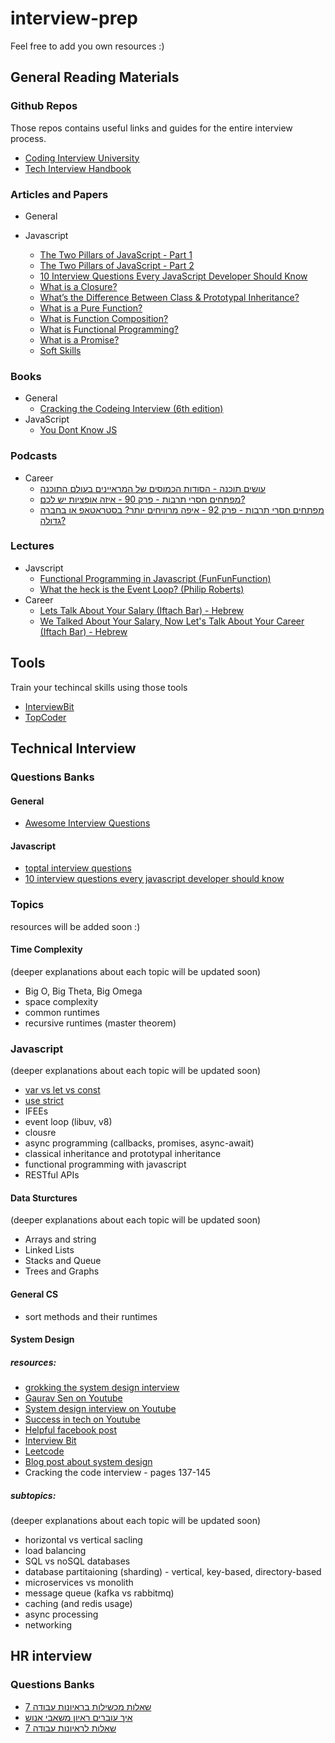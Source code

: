 # interview-prep

Feel free to add you own resources :)

## General Reading Materials

### Github Repos
Those repos contains useful links and guides for the  entire interview process.
* [Coding Interview University](https://github.com/jwasham/coding-interview-university)
* [Tech Interview Handbook](https://github.com/yangshun/tech-interview-handbook)
 
### Articles and Papers

* General

* Javascript
    * [The Two Pillars of JavaScript - Part 1](https://medium.com/javascript-scene/the-two-pillars-of-javascript-ee6f3281e7f3)
    * [The Two Pillars of JavaScript - Part 2](https://medium.com/javascript-scene/the-two-pillars-of-javascript-pt-2-functional-programming-a63aa53a41a4)
    * [10 Interview Questions
    Every JavaScript Developer Should Know](https://medium.com/javascript-scene/10-interview-questions-every-javascript-developer-should-know-6fa6bdf5ad95)
    * [What is a Closure?](https://medium.com/javascript-scene/master-the-javascript-interview-what-is-a-closure-b2f0d2152b36)
    * [What’s the Difference Between Class & Prototypal Inheritance?](https://medium.com/javascript-scene/master-the-javascript-interview-what-s-the-difference-between-class-prototypal-inheritance-e4cd0a7562e9)
    * [What is a Pure Function?](https://medium.com/javascript-scene/master-the-javascript-interview-what-is-a-pure-function-d1c076bec976)
    * [What is Function Composition?](https://medium.com/javascript-scene/master-the-javascript-interview-what-is-function-composition-20dfb109a1a0)
    * [What is Functional Programming?](https://medium.com/javascript-scene/master-the-javascript-interview-what-is-functional-programming-7f218c68b3a0)
    * [What is a Promise?](https://medium.com/javascript-scene/master-the-javascript-interview-what-is-a-promise-27fc71e77261)
    * [Soft Skills](https://medium.com/javascript-scene/master-the-javascript-interview-soft-skills-a8a5fb02c466)


### Books

* General
    * [Cracking the Codeing Interview (6th edition)](https://bit.ly/2WkyaTw)
* JavaScript
    * [You Dont Know JS](https://github.com/getify/You-Dont-Know-JS)

### Podcasts
* Career
    * [עושים תוכנה - הסודות הכמוסים של המראיינים בעולם התוכנה](https://www.ranlevi.com/2019/08/06/osim_software_react_technical_interviews/)
    * [מפתחים חסרי תרבות - פרק 90 - איזה אופציות יש לכם?](http://notarbut.co/ep90-options/)
    * [מפתחים חסרי תרבות - פרק 92 - איפה מרוויחים יותר? בסטראטאפ או בחברה גדולה?](http://notarbut.co/ep92-money2/)

### Lectures
* Javscript
    * [Functional Programming in Javascript (FunFunFunction)](https://www.youtube.com/watch?v=BMUiFMZr7vk&list=PL0zVEGEvSaeEd9hlmCXrk5yUyqUag-n84)
    * [What the heck is the Event Loop? (Philip  Roberts)](https://www.youtube.com/watch?v=8aGhZQkoFbQ&t) 
* Career
    * [Lets Talk About Your Salary (Iftach Bar) - Hebrew ](https://youtu.be/pzq37L4UBUU)
    * [We Talked About Your Salary, Now Let's Talk About Your Career (Iftach Bar) - Hebrew ](https://youtu.be/TspN1NLcabM)

## Tools
Train your techincal skills using those tools
* [InterviewBit](https://www.interviewbit.com/courses/programming/)
* [TopCoder](https://www.topcoder.com/community/competitive-programming/tutorials/)

## Technical Interview

### Questions Banks
#### General
* [Awesome Interview Questions](https://github.com/MaximAbramchuck/awesome-interview-questions)

#### Javascript
* [toptal interview questions](https://www.toptal.com/javascript/interview-questions)
* [10 interview questions every javascript developer should know](https://medium.com/javascript-scene/10-interview-questions-every-javascript-developer-should-know-6fa6bdf5ad95)


### Topics
resources will be added soon :)

#### Time Complexity
(deeper explanations about each topic will be updated soon)
* Big O, Big Theta, Big Omega
* space complexity
* common runtimes
* recursive runtimes (master theorem)

### Javascript
(deeper explanations about each topic will be updated soon)
* [var vs let vs const](variables.md)
* [use strict](use-strict.md)
* IFEEs
* event loop (libuv, v8)
* clousre
* async programming (callbacks, promises, async-await)
* classical inheritance and prototypal inheritance
* functional programming with javascript
* RESTful APIs

#### Data Sturctures
(deeper explanations about each topic will be updated soon)
* Arrays and string
* Linked Lists
* Stacks and Queue
* Trees and Graphs

#### General CS
* sort methods and their runtimes

#### System Design
##### resources:
* [grokking the system design interview](https://www.educative.io/courses/grokking-the-system-design-interview/m2ygV4E81AR)
* [Gaurav Sen on Youtube](https://www.youtube.com/channel/UCRPMAqdtSgd0Ipeef7iFsKw)
* [System design interview on Youtube](https://www.youtube.com/channel/UC9vLsnF6QPYuH51njmIooCQ?fbclid=IwAR3qP2ZxL-WQCMQBMQkOaQTWUMLSL7pEPmpu3TTWTVp3wPM_iFOrUoRfKWk&app=desktop)
* [Success in tech on Youtube](https://www.youtube.com/playlist?list=PLA8lYuzFlBqAy6dkZHj5VxUAaqr4vwrka)
* [Helpful facebook post](https://www.facebook.com/groups/hitechproblems/permalink/1018215478580841/)
* [Interview Bit](https://www.interviewbit.com/courses/system-design/?fbclid=IwAR3b1sKvSIdkKiKx2T6U6j2X1LMretipVIyb9jsI0lMl_EWN20dawzaKgBA)
* [Leetcode](https://leetcode.com/discuss/interview-question/system-design?currentPage=1&fbclid=IwAR1xNF_-e5R3V0-VFsyvjC5PVJrS1JtYogaf8kXuoM06uc9JgU1ohQLK2-E&orderBy=hot&query=)
* [Blog post about system design](https://orrsella.com/2016/05/28/preparing-for-a-system-architecture-interview/?fbclid=IwAR2ujOLNCLkbsu21L5KFV3y4nL-iFDSwMiJB-cgCqXSJ8NlhJC4l08EVGcA)
* Cracking the code interview - pages 137-145
##### subtopics:
(deeper explanations about each topic will be updated soon)
* horizontal vs vertical sacling
* load balancing
* SQL vs noSQL databases
* database partitaioning (sharding) - vertical, key-based,  directory-based 
* microservices vs monolith
* message queue (kafka vs rabbitmq)
* caching (and redis usage)
* async processing
* networking

## HR interview
### Questions Banks
* [7 שאלות מכשילות בראיונות עבודה](https://bit.ly/35LmdcE)
* [איך עוברים ראיון משאבי אנוש](https://www.dialog.co.il/new-world/work-search/blogs/hr-interview-part-1/)
* [7 שאלות לראיונות עבודה](https://bit.ly/2YR9TGb)
